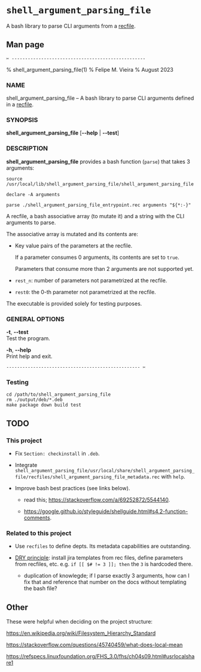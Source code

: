 <!--                          DO NOT EDIT THIS FILE                          -->
# `shell_argument_parsing_file`

A bash library to parse CLI arguments from a [recfile][recutils_website].

## Man page

`✂ --------------------------------------------------`

% shell_argument_parsing_file(1) % Felipe M. Vieira % August 2023

### NAME

shell_argument_parsing_file – A bash library to parse CLI arguments
defined in a
[recfile](https://www.gnu.org/software/recutils/ "GNU Recutils").

### SYNOPSIS

**shell_argument_parsing_file** \[**--help** \| **--test**\]

### DESCRIPTION

**shell_argument_parsing_file** provides a bash function (`parse`) that
takes 3 arguments:

    source /usr/local/lib/shell_argument_parsing_file/shell_argument_parsing_file

    declare -A arguments

    parse ./shell_argument_parsing_file_entrypoint.rec arguments "${*:-}"

A recfile, a bash associative array (to mutate it) and a string with the
CLI arguments to parse.

The associative array is mutated and its contents are:

-   Key value pairs of the parameters at the recfile.

    If a parameter consumes 0 arguments, its contents are set to `true`.

    Parameters that consume more than 2 arguments are not supported yet.

-   `rest_n`: number of parameters not parametrized at the recfile.

-   `rest0`: the 0-th parameter not parametrized at the recfile.

The executable is provided solely for testing purposes.

### GENERAL OPTIONS

**-t**, **--test**  
Test the program.

**-h**, **--help**  
Print help and exit.


`-------------------------------------------------- ✂`

<!--

## Developing

???

-->

### Testing

```
cd /path/to/shell_argument_parsing_file
rm ./output/deb/*.deb
make package down build test
```

## TODO

### This project

*   Fix `Section: checkinstall` in `.deb`.

*   Integrate `shell_argument_parsing_file/usr/local/share/shell_argument_parsing_file/recfiles/shell_argument_parsing_file_metadata.rec` with `help`.

*   Improve bash best practices (see links below).

    *   read this; <https://stackoverflow.com/a/69252872/5544140>.

    *   <https://google.github.io/styleguide/shellguide.html#s4.2-function-comments>.

### Related to this project

*   Use `recfiles` to define depts. Its metadata capabilities are outstanding.

*   [DRY principle](https://en.wikipedia.org/wiki/Don%27t_repeat_yourself): install jira templates from rec files, define parameters from recfiles, etc. e.g. `if [[ $# != 3 ]]; then` the `3` is hardcoded there.

    *   duplication of knowlegde; if I parse exactly 3 arguments, how can I fix that and reference that number on the docs without templating the bash file?

## Other

These were helpful when deciding on the project structure:

https://en.wikipedia.org/wiki/Filesystem_Hierarchy_Standard

https://stackoverflow.com/questions/45740459/what-does-local-mean

https://refspecs.linuxfoundation.org/FHS_3.0/fhs/ch04s09.html#usrlocalshare1

<!--  -->

<!-- https://pandoc.org/chunkedhtml-demo/8.16-links-1.html -->

[recutils_website]: https://www.gnu.org/software/recutils/ (GNU Recutils)

<!-- # vim: set filetype=pandoc fileformat=unix nowrap spell spelllang=en: -->

<!--                          DO NOT EDIT THIS FILE                          -->
